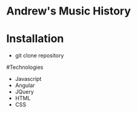 # Andrew's Music History

# Installation
- git clone repository

#Technologies
- Javascript
- Angular
- JQuery
- HTML
- CSS

